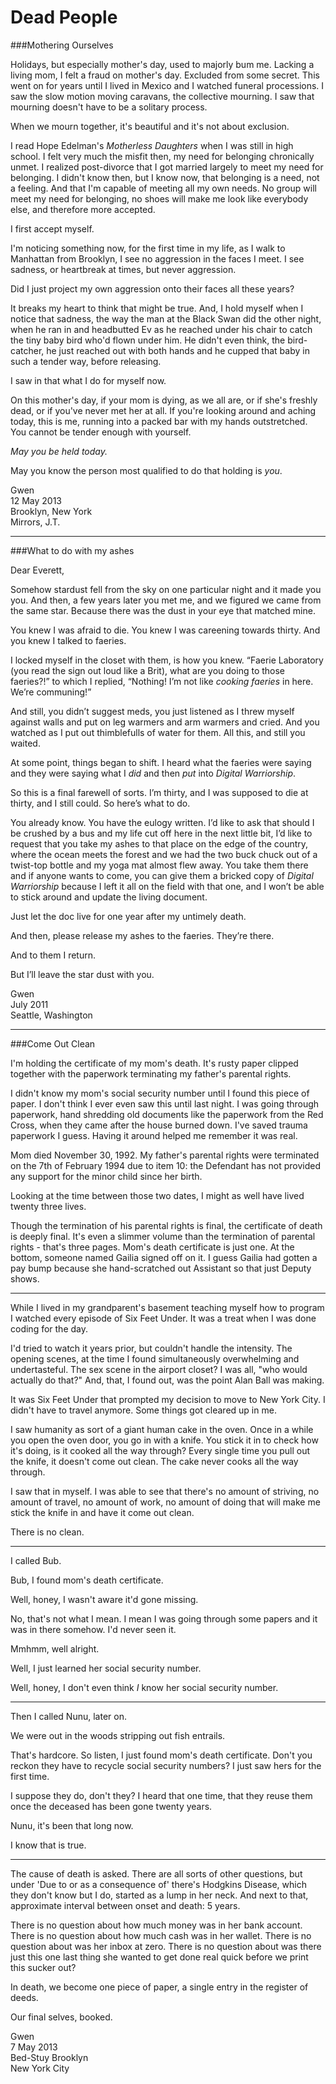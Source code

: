 Dead People
===========

###Mothering Ourselves

Holidays, but especially mother's day, used to majorly bum me. Lacking a living mom, I felt a fraud on mother's day. Excluded from some secret. This went on for years until I lived in Mexico and I watched funeral processions. I saw the slow motion moving caravans, the collective mourning. I saw that mourning doesn't have to be a solitary process.

When we mourn together, it's beautiful and it's not about exclusion.

I read Hope Edelman's _Motherless Daughters_ when I was still in high school. I felt very much the misfit then, my need for belonging chronically unmet. I realized post-divorce that I got married largely to meet my need for belonging. I didn't know then, but I know now, that belonging is a need, not a feeling. And that I'm capable of meeting all my own needs. No group will meet my need for belonging, no shoes will make me look like everybody else, and therefore more accepted. 

I first accept myself.

I'm noticing something now, for the first time in my life, as I walk to Manhattan from Brooklyn, I see no aggression in the faces I meet. I see sadness, or heartbreak at times, but never aggression.

Did I just project my own aggression onto their faces all these years?

It breaks my heart to think that might be true. And, I hold myself when I notice that sadness, the way the man at the Black Swan did the other night, when he ran in and headbutted Ev as he reached under his chair to catch the tiny baby bird who'd flown under him. He didn't even think, the bird-catcher, he just reached out with both hands and he cupped that baby in such a tender way, before releasing.

I saw in that what I do for myself now.

On this mother's day, if your mom is dying, as we all are, or if she's freshly dead, or if you've never met her at all. If you're looking around and aching today, this is me, running into a packed bar with my hands outstretched. You cannot be tender enough with yourself. 

_May you be held today._ 

May you know the person most qualified to do that holding is _you_.

Gwen <br />
12 May 2013 <br />
Brooklyn, New York <br />
Mirrors, J.T.<br />

<hr />

###What to do with my ashes

Dear Everett,

Somehow stardust fell from the sky on one particular night and it made you you. And then, a few years later you met me, and we figured we came from the same star. Because there was the dust in your eye that matched mine.

You knew I was afraid to die. You knew I was careening towards thirty. And you knew I talked to faeries. 

I locked myself in the closet with them, is how you knew. “Faerie Laboratory (you read the sign out loud like a Brit), what are you doing to those faeries?!” to which I replied, “Nothing! I’m not like _cooking faeries_ in here. We’re communing!”

And still, you didn’t suggest meds, you just listened as I threw myself against walls and put on leg warmers and arm warmers and cried. And you watched as I put out thimblefulls of water for them. All this, and still you waited.

At some point, things began to shift. I heard what the faeries were saying and they were saying what I _did_ and then _put_ into _Digital Warriorship_.

So this is a final farewell of sorts. I’m thirty, and I was supposed to die at thirty, and I still could. So here’s what to do.

You already know. You have the eulogy written. I’d like to ask that should I be crushed by a bus and my life cut off here in the next little bit, I’d like to request that you take my ashes to that place on the edge of the country, where the ocean meets the forest and we had the two buck chuck out of a twist-top bottle and my yoga mat almost flew away. You take them there and if anyone wants to come, you can give them a bricked copy of _Digital Warriorship_ because I left it all on the field with that one, and I won’t be able to stick around and update the living document. 

Just let the doc live for one year after my untimely death.

And then, please release my ashes to the faeries. They’re there.

And to them I return.

But I’ll leave the star dust with you.

Gwen <br />
July 2011 <br />
Seattle, Washington <br />

<hr />

###Come Out Clean

I'm holding the certificate of my mom's death. It's rusty paper clipped together with the paperwork terminating my father's parental rights.

I didn't know my mom's social security number until I found this piece of paper. I don't think I ever even saw this until last night. I was going through paperwork, hand shredding old documents like the paperwork from the Red Cross, when they came after the house burned down. I've saved trauma paperwork I guess. Having it around helped me remember it was real.

Mom died November 30, 1992. My father's parental rights were terminated on the 7th of February 1994 due to item 10: the Defendant has not provided any support for the minor child since her birth. 

Looking at the time between those two dates, I might as well have lived twenty three lives.

Though the termination of his parental rights is final, the certificate of death is deeply final. It's even a slimmer volume than the termination of parental rights - that's three pages. Mom's death certificate is just one. At the bottom, someone named Gailia signed off on it. I guess Gailia had gotten a pay bump because she hand-scratched out Assistant so that just Deputy shows.

<hr />

While I lived in my grandparent's basement teaching myself how to program I watched every episode of Six Feet Under. It was a treat when I was done coding for the day.

I'd tried to watch it years prior, but couldn't handle the intensity. The opening scenes, at the time I found simultaneously overwhelming and undertasteful. The sex scene in the airport closet? I was all, "who would actually do that?" And, that, I found out, was the point Alan Ball was making.

It was Six Feet Under that prompted my decision to move to New York City. I didn't have to travel anymore. Some things got cleared up in me. 

I saw humanity as sort of a giant human cake in the oven. Once in a while you open the oven door, you go in with a knife. You stick it in to check how it's doing, is it cooked all the way through? Every single time you pull out the knife, it doesn't come out clean. The cake never cooks all the way through.

I saw that in myself. I was able to see that there's no amount of striving, no amount of travel, no amount of work, no amount of doing that will make me stick the knife in and have it come out clean.

There is no clean.

<hr />

I called Bub. 

Bub, I found mom's death certificate.

Well, honey, I wasn't aware it'd gone missing.

No, that's not what I mean. I mean I was going through some papers and it was in there somehow. I'd never seen it.

Mmhmm, well alright.

Well, I just learned her social security number.

Well, honey, I don't even think _I_ know her social security number.

<hr />

Then I called Nunu, later on.

We were out in the woods stripping out fish entrails.

That's hardcore. So listen, I just found mom's death certificate. Don't you reckon they have to recycle social security numbers? I just saw hers for the first time.

I suppose they do, don't they? I heard that one time, that they reuse them once the deceased has been gone twenty years.

Nunu, it's been that long now.

I know that is true.

<hr />

The cause of death is asked. There are all sorts of other questions, but under 'Due to or as a consequence of' there's Hodgkins Disease, which they don't know but I do, started as a lump in her neck. And next to that, approximate interval between onset and death: 5 years.

There is no question about how much money was in her bank account. There is no question about how much cash was in her wallet. There is no question about was her inbox at zero. There is no question about was there just this one last thing she wanted to get done real quick before we print this sucker out?

In death, we become one piece of paper, a single entry in the register of deeds. 

Our final selves, booked.

Gwen <br />
7 May 2013 <br />
Bed-Stuy Brooklyn <br />
New York City <br />